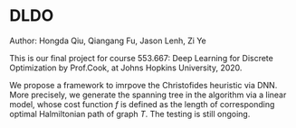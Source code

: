 # DLDO
Author: Hongda Qiu, Qiangang Fu, Jason Lenh, Zi Ye

This is our final project for course 553.667: Deep Learning for Discrete Optimization by Prof.Cook, at Johns Hopkins University, 2020.

We propose a framework to imrpove the Christofides heuristic via DNN. More precisely, we generate the spanning tree in the algorithm via a linear model, whose cost function $f$ is defined as the length of corresponding optimal Halmiltonian path of graph $T$.
The testing is still ongoing.
